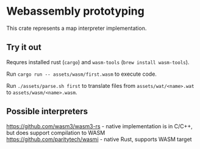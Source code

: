 # Webassembly prototyping

This crate represents a map interpreter implementation.

## Try it out

Requres installed rust (`cargo`) and `wasm-tools` (`brew install wasm-tools`).

Run `cargo run -- assets/wasm/first.wasm` to execute code.

Run `./assets/parse.sh first` to translate files from `assets/wat/<name>.wat` to `assets/wasm/<name>.wasm`.

## Possible interpreters

https://github.com/wasm3/wasm3-rs - native implementation is in C/C++, but does support compilation to WASM
https://github.com/paritytech/wasmi - native Rust, supports WASM target
